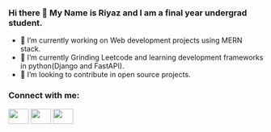 ### Hi there 👋 My Name is Riyaz and I am a final year undergrad student.


- 🔭 I’m currently working on Web development projects using MERN stack.
- 🌱 I’m currently Grinding Leetcode and learning development frameworks in python(Django and FastAPI).
- 🤔 I’m looking to contribute in open source projects.

<h3 align="left">Connect with me:</h3>
<p align="left">
<a href="https://twitter.com/RiyazSh26090787" target="blank"><img align="center" src="https://cdn.jsdelivr.net/npm/simple-icons@3.0.1/icons/twitter.svg" alt="" height="30" width="40" /></a>
<a href="https://www.linkedin.com/in/riyaz-shaikh-0604bb227/" target="blank"><img align="center" src="https://cdn.jsdelivr.net/npm/simple-icons@3.0.1/icons/linkedin.svg" alt="" height="30" width="40" /></a>
<a href="https://leetcode.com/riyu2022/" target="blank"><img align="center" src="https://upload.wikimedia.org/wikipedia/commons/a/ab/LeetCode_logo_white_no_text.svg" alt="" height="30" width="40" /></a>
  


<!--
**riyaz2022/riyaz2022** is a ✨ _special_ ✨ repository because its `README.md` (this file) appears on your GitHub profile.

Here are some ideas to get you started:

- 🔭 I’m currently working on Web development projects using MERN stack
- 🌱 I’m currently learning Django and FastAPI FrameWorks to enhance my skills 
- 👯 I’m looking to collaborate on ...
- 🤔 I’m looking for help with ...
- 💬 Ask me about ...
- 📫 How to reach me: ...
- 😄 Pronouns: ...
- ⚡ Fun fact: ...
-->
